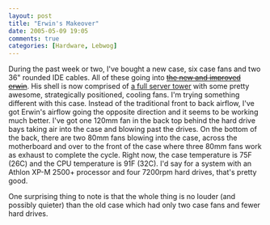```yaml
---
layout: post
title: "Erwin's Makeover"
date: 2005-05-09 19:05
comments: true
categories: [Hardware, Lebwog]
---
```

During the past week or two, I've bought a new case, six case fans and two 36" rounded IDE cables.  All of these going into <strike>[the new and improved erwin](http://genetik.caffeine.nu/gallery/new_erwin "Erwin's Makeover")</strike>.  His shell is now comprised of [a full server tower](http://www.newegg.com/Product/Product.asp?Item=N82E16811125467) with some pretty awesome, strategically positioned, cooling fans.  I'm trying something different with this case.  Instead of the traditional front to back airflow, I've got Erwin's airflow going the opposite direction and it seems to be working much better.  I've got one 120mm fan in the back top behind the hard drive bays taking air into the case and blowing past the drives.  On the bottom of the back, there are two 80mm fans blowing into the case, across the motherboard and over to the front of the case where three 80mm fans work as exhaust to complete the cycle.  Right now, the case temperature is 75F (26C) and the CPU temperature is 91F (32C).  I'd say for a system with an Athlon XP-M 2500+ processor and four 7200rpm hard drives, that's pretty good.

One surprising thing to note is that the whole thing is no louder (and possibly quieter) than the old case which had only two case fans and fewer hard drives.
